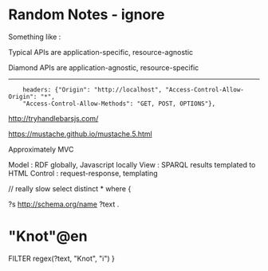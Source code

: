 # Random Notes - ignore

Something like :

Typical APIs are application-specific, resource-agnostic

Diamond APIs are application-agnostic, resource-specific





----

        headers: {"Origin": "http://localhost", "Access-Control-Allow-Origin": "*",
        "Access-Control-Allow-Methods": "GET, POST, OPTIONS"},
        

http://tryhandlebarsjs.com/

https://mustache.github.io/mustache.5.html


Approximately MVC

Model : RDF globally, Javascript locally
View : SPARQL results templated to HTML
Control : request-response, templating


// really slow
select distinct * where {

?s <http://schema.org/name> ?text .

  #  "Knot"@en
  FILTER regex(?text, "Knot", "i")
}
